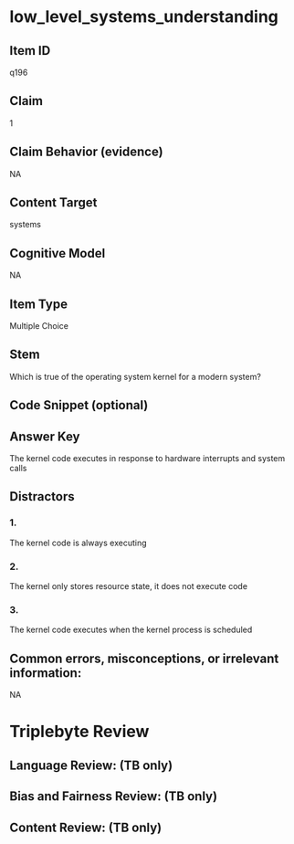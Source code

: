 # low_level_systems_understanding

## Item ID
q196

## Claim
1

## Claim Behavior (evidence)
NA

## Content Target
systems

## Cognitive Model
NA

## Item Type
Multiple Choice

## Stem
Which is true of the operating system kernel for a modern system?

## Code Snippet (optional)


## Answer Key
The kernel code executes in response to hardware interrupts and system calls

## Distractors

### 1.
The kernel code is always executing

### 2.
The kernel only stores resource state, it does not execute code

### 3.
The kernel code executes when the kernel process is scheduled

## Common errors, misconceptions, or irrelevant information:
NA

# Triplebyte Review


## Language Review: (TB only)


## Bias and Fairness Review: (TB only)


## Content Review: (TB only)

